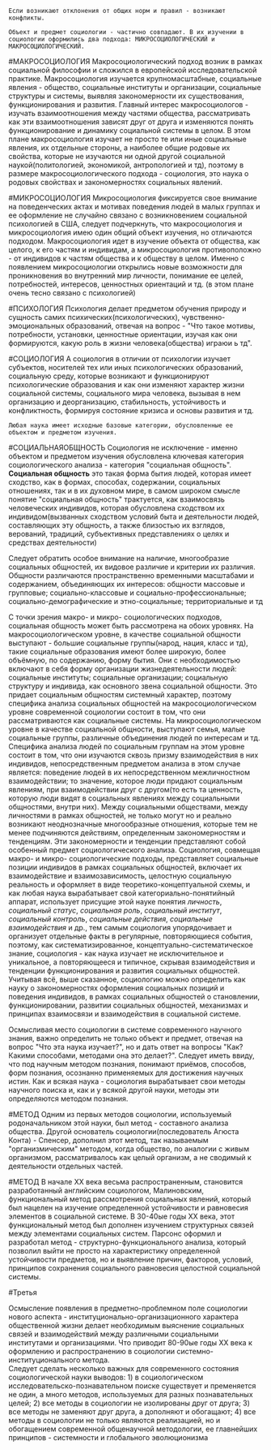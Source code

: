 	Если возникают отклонения от общих норм и правил - возникают конфликты.

	Объект и предмет социологии - частично совпадают. В их изучении в социологии оформились два подхода: МИКРОСОЦИОЛОГИЧЕСКИЙ и МАКРОСОЦИОЛОГИЧЕСКИЙ.

#МАКРОСОЦИОЛОГИЯ
Макросоциологический подход возник в рамках социальной философии и сложился в европейской исследовательской практике.  Макросоциология изучается крупномасштабные, социальные явления - общество, социальные институты и организации, социальные структуры и системы, выявляя закономерности их существования, функционирования и развития. Главный интерес макросоциологов -  изучать взаимоотношения между частями общества, рассматривать как эти взаимоотношения зависят друг от друга и изменяются понять функционирование и динамику социальной системы в целом.  В этом плане макросоциология изучает не просто те или иные социальные явления, их отдельные стороны, а наиболее общие родовые их свойства, которые не изучаются ни одной другой социальной наукой(политологией, экономикой, антропологией и тд), поэтому в размере макросоциологического подхода - социология, это наука о родовых свойствах и закономерностях социальных явлений. 

#МИКРОСОЦИОЛОГИЯ
Микросоциология фиксируется свое внимание на поведенческих актах и мотивах поведения людей в малых группах и ее оформление не случайно связано с возникновением социальной психологией в США, следует подчеркнуть, что макросоциология и микросоциология имею один общий объект изучения, но отличаются подходом. Макросоциология идет в изучение объекта от общества, как целого, к его частям и индивидам, а микросоциология противоположно - от индивидов к частям общества и к обществу в целом. Именно с появлением микросоциологии открылись новые возможности для проникновения во внутренний мир личности, понимание ее целей, потребностей, интересов, ценностных ориентаций и тд. (в этом плане очень тесно связано с психологией)

#ПСИХОЛОГИЯ
Психология делает предметом обучения природу и сущность самих психических(психологических), чувственно-эмоциональных образований, отвечая на вопрос - "Что такое мотивы, потребности, установки, ценностные ориентации, изучая как они формируются, какую роль в жизни человека(общества) играюи ь тд". 

#СОЦИОЛОГИЯ
А социология в отличии от психологии изучает субъектов, носителей тех или иных психологических образований, социальную среду, которые возникают и функционируют психологические образования и как они изменяют характер жизни социальной системы, социального мира человека, вызывая в нем организацию и деорганизацию, стабильность, устойчивость и конфликтность, формируя состояние кризиса и основы развития и тд. 

	Любая наука имеет исходные базовые категории, обусловленные ее объектом и предметом изучения. 

#СОЦИАЛЬНАЯОБЩНОСТЬ
Социология не исключение - именно объектом и предметом изучения обусловлена ключевая категория социологического анализа - категория "социальная общность". 
**Социальная общность** это такая форма бытия людей, которая имеет сходство, как в формах, способах, содержании, социальных отношениях, так и в их духовном мире, в самом широком смысле понятие "социальная общность" трактуется, как взаимосвязь человеческих индивидов, которая обусловлена сходством их индивидом(вызванных сходством условий быта и деятельности людей, составляющих эту общность, а также близостью их взглядов, верований, традиций, субъективных представлениях о целях и средствах деятельности)

Следует обратить особое внимание на наличие, многообразие социальных общностей, их видовое различие и критерии их различия. Общности различаются пространственно временными масштабами и содержанием, объединяющих их интересов: общности массовые и групповые; социально-классовые и социально-профессиональные; социально-демографические и этно-социальные; территориальные и тд

С точки зрения макро- и микро- социологических подходов, социальная общность может быть рассмотрена на обоих уровнях. На макросоциологическом уровне, в качестве социальной общности выступают - большие социальные группы(народ, нация, класс и тд), такие социальные образования имеют более широкую, более объёмную, по содержанию, форму бытия.  Они с необходимостью включают в себя форму организации жизнедеятельности людей: социальные институты; социальные организации; социальную структуру и индивида, как основного звена социальной общности. Это придает социальным общностям системный характер, поэтому специфика анализа социальных общностей на макросоциологическом уровне современной социологии состоит в том, что они рассматриваются как социальные системы. На микросоциологическом уровне в качестве социальной общности, выступают семья, малые социальные группы, различные объединения людей по интересам и тд.  Специфика анализа людей по социальным группам на этом уровне состоит в том, что они изучаются сквозь призму взаимодействия в них индивидов, непосредственным предметом анализа в этом случае является: поведение людей в их непосредственном межличностном взаимодействии; то значение, которое люди придают социальным явлениям, при взаимодействии друг с другом(то есть та ценность, которую люди видят в социальных явлениях между социальными общностями, внутри них). Между социальными обществами, между личностями в рамках общностей, не только могут но и реально возникают неоднозначные многообразные отношения, которые тем не менее подчиняются действиям, определенным закономерностям и тенденциям. Эти закономерности и тенденции представляют собой особенный предмет социологического анализа. Социология, совмещая макро- и микро- социологические подходы, представляет социальные позиции индивидов в рамках социальных общностей, включает их взаимодействие и взаимозависимость, целостную социальную реальность и оформляет в виде теоретико-концептуальной схемы, и как любая наука вырабатывает свой категориально-понятийный аппарат, использует присущие этой науке понятия *личность*, *социальный статус*, *социальная роль*, *социальный институт*, *социальный контроль*, *социальные действия*, *социальные взаимодействия* и др., тем самым социология упорядочивает и организует отдельные факты в регулярные, повторяющиеся события, поэтому, как систематизированное, концептуально-систематическое знание, социология - как наука изучает не исключительное и уникальное, а повторяющееся и типичное, скрывая взаимодействия и тенденции функционирования и развития социальных общностей. Учитывая всё, выше сказанное, социологию можно определить как науку о закономерностях оформления социальных позиций и поведения индивидов, в рамках социальных общностей о становлении, функционировании, развитии социальных общностей, механизмах и принципах взаимосвязи и взаимодействия в социальной системе.  

Осмысливая место социологии в системе современного научного знания, важно определить не только объект и предмет, отвечая на вопрос "Что эта наука изучает?", но и дать ответ на вопросы "Как? Какими способами, методами она это делает?". Следует иметь ввиду, что под научным методом познания, понимают приёмов, способов, форм познания, осознанно применяемых для достижения научных истин. Как и всякая наука - социология вырабатывает свои методы научного поиска и, как и у всякой другой науки, методы эти определяются методом познания.  

#МЕТОД
Одним из первых методов социологии, используемый родоначальником этой науки, был метод -  составного анализа общества.  Другой основатель социологии(последователь Агюста Конта) - Спенсер, дополнил этот метод, так называемым "организмическим" методом, когда общество, по аналогии с живым организмом, рассматривалось как целый организм, а не сводимый к деятельности отдельных частей. 

#МЕТОД 
В начале XX века весьма распространенным, становится разработанный английским социологом, Малиновским, функциональный метод рассмотрения социальных явлений, который был нацелен на изучение определенной устойчивости и равновесия элементов в социальной системе. В 30-40ые годы XX века, этот функциональный метод был дополнен изучением структурных связей между элементами социальных систем. Парсонс оформил и разработал метод - структурно-функционального анализа, который позволил выйти не просто на характеристику определенной устойчивости предметов, но и выявление причин, факторов, условий, принципов сохранения социального равновесия целостной социальной системы.  

#Третья 

Осмысление появления в предметно-проблемном поле социологии нового аспекта - институционально-организационного характера общественной жизни делает необходимым выяснение социальных связей и взаимодействий между различными социальными институтами и организациями.  Что приводит 80-90ые годы XX века к оформлению и распространению в социологии системно-институционального метода.  
Следует сделать несколько важных для современного состояния социологической науки выводов: 1) в социологическом исследовательско-познавательном поиске существует и пременяется не один, а много методов, используемых для разных познавательных целей; 2) все методы в социологии не изолированы друг от друга; 3) все методы не заменяют друг друга, а дополняют и обогащают; 4) все методы в социологии не только являются реализацией, но и обогащением современной общенаучной методологии, ее главнейших принципов - системности и глобального эволюционизма